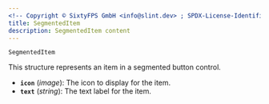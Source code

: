 ```yaml
---
<!-- Copyright © SixtyFPS GmbH <info@slint.dev> ; SPDX-License-Identifier: MIT -->
title: SegmentedItem
description: SegmentedItem content
---
```


`SegmentedItem`

This structure represents an item in a segmented button control.

- **`icon`** (_image_): The icon to display for the item.
- **`text`** (_string_): The text label for the item.